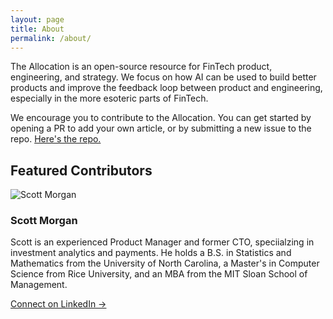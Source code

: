 ```yaml
---
layout: page
title: About
permalink: /about/
---
```


The Allocation is an open-source resource for FinTech product, engineering, and strategy. We focus on how AI can be used to build better products and improve the feedback loop between product and engineering, 
especially in the more esoteric parts of FinTech.

We encourage you to contribute to the Allocation. You can get started by opening a PR to add your own article, or by submitting a new issue to the repo. [Here's the repo.](https://github.com/scott-p-morgan/the-allocation)

## Featured Contributors

<div class="contributors">
  <div class="contributor">
    <img src="../assets/images/scott.jpg" alt="Scott Morgan" class="contributor-image">
    <div class="contributor-info">
      <h3>Scott Morgan</h3>
      <p>Scott is an experienced Product Manager and former CTO, speciialzing in investment analytics and payments. He holds a B.S. in Statistics and Mathematics from the University of North Carolina, a Master's in Computer Science from Rice University, and an MBA from the MIT Sloan School of Management.  </p>
      <a href="https://www.linkedin.com/in/scott-morgan-418390104/" class="contributor-link">Connect on LinkedIn →</a>
    </div>
  </div>
</div>

